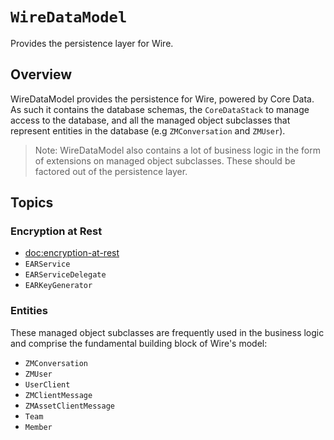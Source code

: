 # ``WireDataModel``

Provides the persistence layer for Wire. 

## Overview

WireDataModel provides the persistence for Wire, powered by Core Data. As such it contains the database schemas, the ``CoreDataStack`` to manage access to the database, and all the managed object subclasses that represent entities in the database (e.g ``ZMConversation`` and ``ZMUser``).

> Note: WireDataModel also contains a lot of business logic in the form of extensions on managed object subclasses. These should be factored out of the persistence layer.

## Topics

### Encryption at Rest

- <doc:encryption-at-rest>
- ``EARService``
- ``EARServiceDelegate``
- ``EARKeyGenerator``

### Entities

These managed object subclasses are frequently used in the business logic and comprise the fundamental building block of Wire's model:

- ``ZMConversation``
- ``ZMUser``
- ``UserClient``
- ``ZMClientMessage``
- ``ZMAssetClientMessage``
- ``Team``
- ``Member``
